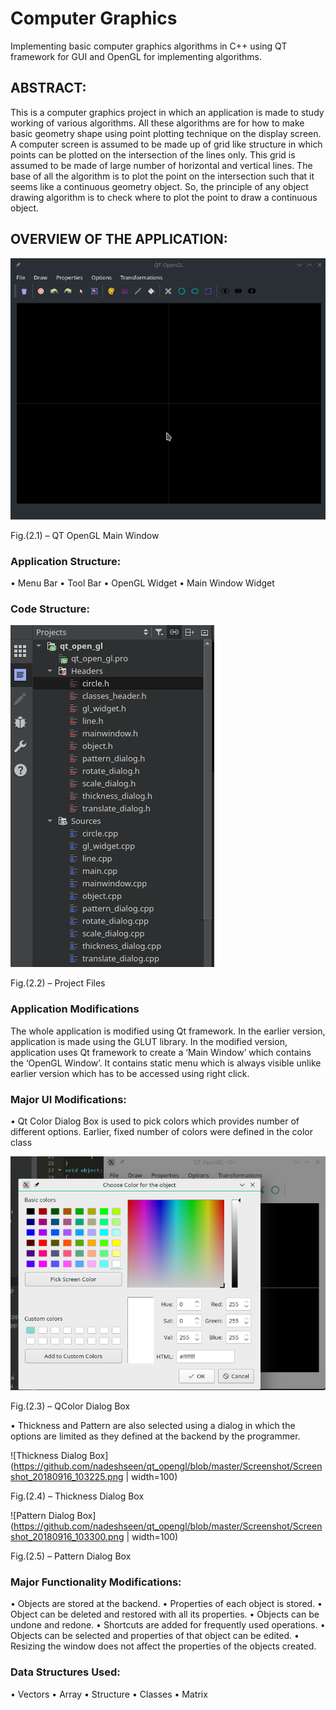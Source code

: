 # Computer Graphics
Implementing basic computer graphics algorithms in C++ using QT framework for GUI and OpenGL for implementing algorithms.

## ABSTRACT:
This is a computer graphics project in which an application is made to study working of various algorithms. All these algorithms are for how to make basic geometry shape using point plotting technique on the display screen. A computer screen is assumed to be made up of grid like structure in which points can be plotted on the intersection of the lines only.  This grid is assumed to be made of large number of horizontal and vertical lines. The base of all the algorithm is to plot the point on the intersection such that it seems like a continuous geometry object. So, the principle of any object drawing algorithm is to check where to plot the point to draw a continuous object.

## OVERVIEW OF THE APPLICATION:

![Application Screenshot](https://github.com/nadeshseen/qt_opengl/blob/master/Screenshot/Screenshot_20181031_173517.png)

Fig.(2.1) – QT OpenGL Main Window

### Application Structure:
  •	Menu Bar
  •	Tool Bar
  •	OpenGL Widget
  •	Main Window Widget

### Code Structure:

![Project Files](https://github.com/nadeshseen/qt_opengl/blob/master/Screenshot/Screenshot_20180916_110205.png)

Fig.(2.2) – Project Files

### Application Modifications

The whole application is modified using Qt framework. In the earlier version, application is made using the GLUT library. In the modified version, application uses Qt framework to create a ‘Main Window’ which contains the ‘OpenGL Window’. It contains static menu which is always visible unlike earlier version which has to be accessed using right click.

### Major UI Modifications:
  •	Qt Color Dialog Box is used to pick colors which provides number of different options. Earlier, fixed number of colors were defined in the color class

![QColor Dialog Box](https://github.com/nadeshseen/qt_opengl/blob/master/Screenshot/Screenshot_20180916_103146.png)

Fig.(2.3) – QColor Dialog Box

  •	Thickness and Pattern are also selected using a dialog in which the options are limited as they defined at the backend by the programmer.

![Thickness Dialog Box](https://github.com/nadeshseen/qt_opengl/blob/master/Screenshot/Screenshot_20180916_103225.png | width=100)

Fig.(2.4) – Thickness Dialog Box          

![Pattern Dialog Box](https://github.com/nadeshseen/qt_opengl/blob/master/Screenshot/Screenshot_20180916_103300.png | width=100)

 Fig.(2.5) – Pattern Dialog Box
 
 
### Major Functionality Modifications:
•	Objects are stored at the backend. 
•	Properties of each object is stored. 
•	Object can be deleted and restored with all its properties. 
•	Objects can be undone and redone. 
•	Shortcuts are added for frequently used operations. 
•	Objects can be selected and properties of that object can be edited. 
•	Resizing the window does not affect the properties of the objects created. 

### Data Structures Used:
• Vectors
• Array
• Structure
• Classes
• Matrix
